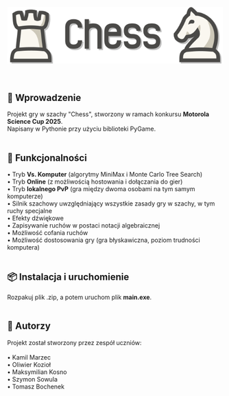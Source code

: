 ![logo](graphics/logo.png)
<br />
<br />
<br />
## 📖 Wprowadzenie <br />
Projekt gry w szachy "Chess", stworzony w ramach konkursu **Motorola Science Cup 2025**. <br>
Napisany w Pythonie przy użyciu biblioteki PyGame. <br />
<br />
## 🚀 Funkcjonalności <br />
• Tryb **Vs. Komputer** (algorytmy MiniMax i Monte Carlo Tree Search) <br />
• Tryb **Online** (z możliwością hostowania i dołączania do gier) <br />
• Tryb **lokalnego PvP** (gra między dwoma osobami na tym samym komputerze) <br />
• Silnik szachowy uwzględniający wszystkie zasady gry w szachy, w tym ruchy specjalne <br />
• Efekty dźwiękowe <br />
• Zapisywanie ruchów w postaci notacji algebraicznej <br />
• Możliwość cofania ruchów <br />
• Możliwość dostosowania gry (gra błyskawiczna, poziom trudności komputera) <br />
<br />
## 📦 Instalacja i uruchomienie <br />
Rozpakuj plik .zip, a potem uruchom plik **main.exe**. <br />
<br />
## 👥 Autorzy <br />
Projekt został stworzony przez zespół uczniów: <br />
<br />
• Kamil Marzec <br />
• Oliwier Kozioł <br />
• Maksymilian Kosno <br />
• Szymon Sowula <br />
• Tomasz Bochenek <br />
